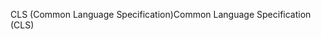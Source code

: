 <span data-ttu-id="84824-101">CLS (Common Language Specification)</span><span class="sxs-lookup"><span data-stu-id="84824-101">Common Language Specification (CLS)</span></span>